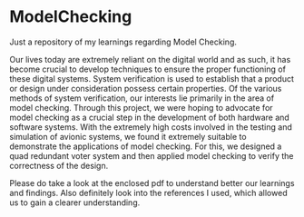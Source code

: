 # ModelChecking
Just a repository of my learnings regarding Model Checking.

Our lives today are extremely reliant on the digital world and as such, it has become crucial to develop techniques to ensure the proper functioning of these digital systems. System
verification is used to establish that a product or design under consideration possess certain
properties. Of the various methods of system verification, our interests lie primarily in the
area of model checking. Through this project, we were hoping to advocate for model checking as a crucial step in the development of both hardware and software systems. With the
extremely high costs involved in the testing and simulation of avionic systems, we found it
extremely suitable to demonstrate the applications of model checking. For this, we designed
a quad redundant voter system and then applied model checking to verify the correctness of
the design.


Please do take a look at the enclosed pdf to understand better our learnings and findings. Also definitely look into the references I used, which allowed us to gain a clearer understanding.
